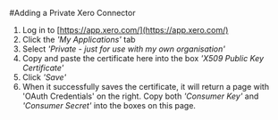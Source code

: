 #Adding a Private Xero Connector
1. Log in to [https://app.xero.com/](https://app.xero.com/)
2. Click the *'My Applications'* tab
3. Select *'Private - just for use with my own organisation'*
4. Copy and paste the certificate here into the box *'X509 Public Key Certificate'*
5. Click *'Save'*
6. When it successfully saves the certificate, it will return a page with 'OAuth Credentials' on the right. Copy both *'Consumer Key'* and *'Consumer Secret'* into the boxes on this page.